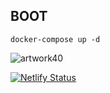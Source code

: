 ## BOOT

```
docker-compose up -d
```
![artwork40](https://github.com/VitorCarvalho67/Boot/assets/102667323/dd1fc8b6-12ac-4b2a-8e20-52145bfac526)

[![Netlify Status](https://api.netlify.com/api/v1/badges/a2356bd7-e1c8-4caf-b0c7-61a5f81b421a/deploy-status)](https://app.netlify.com/sites/boot-website/deploys)
